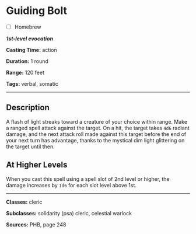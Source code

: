 # Guiding Bolt

- [ ] Homebrew

***1st-level evocation***

**Casting Time:** action

**Duration:** 1 round

**Range:** 120 feet

**Tags:** verbal, somatic

---

## Description
A flash of light streaks toward a creature of your choice within range.
Make a ranged spell attack against the target.
On a hit, the target takes `4d6` radiant damage, and the next attack roll made against this target before the end of your next turn has advantage, thanks to the mystical dim light glittering on the target until then.

## At Higher Levels
When you cast this spell using a spell slot of 2nd level or higher, the damage increases by `1d6` for each slot level above 1st.

---

**Classes:** cleric

**Subclasses:** solidarity (psa) cleric, celestial warlock

**Sources:** PHB, page 248
